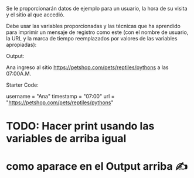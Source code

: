 Se le proporcionarán datos de ejemplo para un usuario, la hora de su visita y el sitio al que accedió.

Debe usar las variables proporcionadas y las técnicas que ha aprendido para imprimir un mensaje de registro como este (con el nombre de usuario, la URL y la marca de tiempo reemplazados por valores de las variables apropiadas):

Output:

Ana ingreso al sitio https://petshop.com/pets/reptiles/pythons a las 07:00A.M.

Starter Code:

username = "Ana"
timestamp = "07:00"
url = "https://petshop.com/pets/reptiles/pythons"

# TODO: Hacer print usando las variables de arriba igual
# como aparace en el Output arriba ✍️
